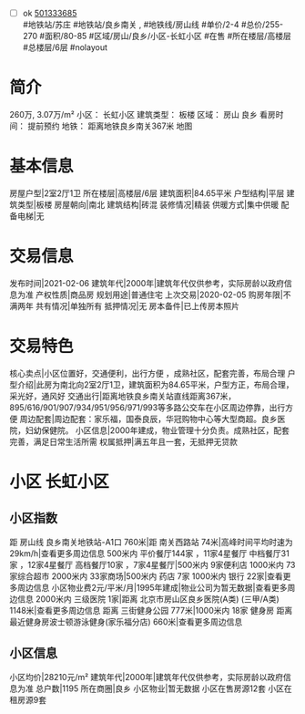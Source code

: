 - [ ] ok [501333685](https://bj.5i5j.com/ershoufang/501333685.html)  
 #地铁站/苏庄 #地铁站/良乡南关 ,  #地铁线/房山线
#单价/2-4 #总价/255-270 #面积/80-85   #区域/房山/良乡/小区-长虹小区 #在售 #所在楼层/高楼层 #总楼层/6层 #nolayout 
# 简介 
 260万,  3.07万/m² 
小区： 长虹小区
建筑类型： 板楼
区域： 房山 良乡
看房时间： 提前预约
地铁： 距离地铁良乡南关367米 地图
# 基本信息 
 房屋户型|2室2厅1卫
所在楼层|高楼层/6层
建筑面积|84.65平米
户型结构|平层
建筑类型|板楼
房屋朝向|南北
建筑结构|砖混
装修情况|精装
供暖方式|集中供暖
配备电梯|无
# 交易信息 
 发布时间|2021-02-06
建筑年代|2000年|建筑年代仅供参考，实际房龄以政府信息为准
产权性质|商品房
规划用途|普通住宅
上次交易|2020-02-05
购房年限|不满两年
共有情况|单独所有
抵押情况|无
房本备件|已上传房本照片
# 交易特色 
 核心卖点|小区位置好，交通便利，出行方便 ，成熟社区，配套完善，布局合理
户型介绍|此房为南北向2室2厅1卫，建筑面积为84.65平米，户型方正，布局合理，采光好，通风好
交通出行|距离地铁良乡南关站直线距离367米，895/616/901/907/934/951/956/971/993等多路公交车在小区周边停靠，出行方便
周边配套|周边配套：家乐福，国泰良辰，华冠购物中心等大型商超。良乡医院，妇幼保健院。
小区信息|2000年建成，物业管理十分负责。成熟社区，配套完善，满足日常生活所需
权属抵押|满五年且一套，无抵押无贷款
# 小区 长虹小区
## 小区指数 
 距 房山线 良乡南关地铁站-A1口 760米|距 南关西路站 74米|高峰时间平均时速为29km/h|查看更多周边信息
500米内 平价餐厅144家 ，11家4星餐厅
中档餐厅31家 ，12家4星餐厅
高档餐厅10家 ，7家4星餐厅|500米内 9家便利店
1000米内 73家综合超市
2000米内 33家商场|500米内 药店 7家
1000米内 银行 22家|查看更多周边信息
小区物业费2元/平米/月|1995年建成|物业公司为暂无数据|查看更多周边信息
2000米内 三级医院 1家|距离 北京市房山区良乡医院(A类) (三甲/A类) 1148米|查看更多周边信息
距离 三街健身公园 777米|1000米内 18家 健身房
距离最近健身房波士顿游泳健身(家乐福分店) 660米|查看更多周边信息
## 小区信息 
 小区均价|28210元/m²
建筑年代|2000年|建筑年代仅供参考，实际房龄以政府信息为准
总户数|1195
所在商圈|良乡
小区物业|暂无数据
小区在售房源12套
小区在租房源9套
